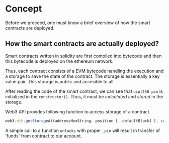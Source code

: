 # Concept

Before we proceed, one must know a brief overview of how the smart contracts are deployed.

## How the smart contracts are actually deployed?
Smart contracts written in solidity are first compiled into bytecode and then this bytecode is deployed on the ethereum network.

Thus, each contract consists of a EVM bytecode handling the execution and a storage to save the state of the contract. The storage is essentially a key value pair. This storage is public and accesible to all.

After reading the code of the smart contract, we can see that ```uint256 pin``` is initialized in the ```constructor()```. Thus, it must be *calculated* and *stored* in the storage.

Web3 API provides following function to access storage of a contract.

```javascript
web3.eth.getStorageAt(addressHexString, position [, defaultBlock] [, callback])
```

A simple call to a function ```unlocks``` with proper ```_pin``` will result in transfer of 'funds' from contract to our account.
